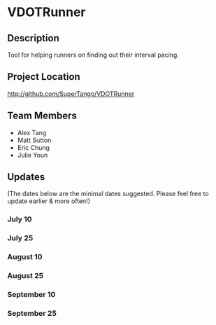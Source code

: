 # VDOTRunner

## Description
Tool for helping runners on finding out their interval pacing.


## Project Location

http://github.com/SuperTango/VDOTRunner

## Team Members

- Alex Tang
- Matt Sutton
- Eric Chung
- Julie Youn


## Updates

(The dates below are the minimal dates suggested. Please feel free to update earlier & more often!)

### July 10

### July 25

### August 10

### August 25

### September 10

### September 25
